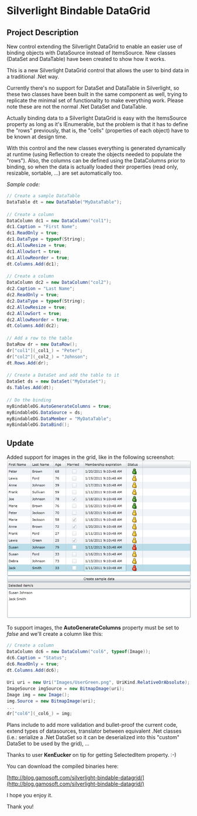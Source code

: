 # Silverlight Bindable DataGrid

## Project Description
New control extending the Silverlight DataGrid to enable an easier use of binding objects with DataSource instead of ItemsSource. New classes (DataSet and DataTable) have been created to show how it works.

This is a new Silverlight DataGrid control that allows the user to bind data in a traditional .Net way.

Currently there's no support for DataSet and DataTable in Silverlight, so these two classes have been built in the same component as well, trying to replicate the minimal set of functionality to make everything work. Please note these are not the normal .Net DataSet and DataTable.

Actually binding data to a Silverlight DataGrid is easy with the ItemsSource property as long as it's IEnumerable, but the problem is that it has to define the "rows" previously, that is, the "cells" (properties of each object) have to be known at design time.

With this control and the new classes everything is generated dynamically at runtime (using Reflection to create the objects needed to populate the "rows"). Also, the columns can be defined using the DataColumns prior to binding, so when the data is actually loaded their properties (read only, resizable, sortable, ...) are set automatically too.

*Sample code:*
````csharp
// Create a sample DataTable
DataTable dt = new DataTable("MyDataTable");

// Create a column
DataColumn dc1 = new DataColumn("col1");
dc1.Caption = "First Name";
dc1.ReadOnly = true;
dc1.DataType = typeof(String);
dc1.AllowResize = true;
dc1.AllowSort = true;
dc1.AllowReorder = true;
dt.Columns.Add(dc1);

// Create a column
DataColumn dc2 = new DataColumn("col2");
dc2.Caption = "Last Name";
dc2.ReadOnly = true;
dc2.DataType = typeof(String);
dc2.AllowResize = true;
dc2.AllowSort = true;
dc2.AllowReorder = true;
dt.Columns.Add(dc2);

// Add a row to the table
DataRow dr = new DataRow();
dr["col1"](_col1_) = "Peter";
dr["col2"](_col2_) = "Johnson";
dt.Rows.Add(dr);

// Create a DataSet and add the table to it
DataSet ds = new DataSet("MyDataSet");
ds.Tables.Add(dt);

// Do the binding
myBindableDG.AutoGenerateColumns = true;
myBindableDG.DataSource = ds;
myBindableDG.DataMember = "MyDataTable";
myBindableDG.DataBind();
````
## Update
Added support for images in the grid, like in the following screenshot:
![Images in grid](./images/home_slbindableimages.png)

To support images, the **AutoGenerateColumns** property must be set to _false_ and we'll create a column like this:

````csharp
// Create a column
DataColumn dc6 = new DataColumn("col6", typeof(Image));
dc6.Caption = "Status";
dc6.ReadOnly = true;
dt.Columns.Add(dc6);

Uri uri = new Uri("Images/UserGreen.png", UriKind.RelativeOrAbsolute);
ImageSource imgSource = new BitmapImage(uri);
Image img = new Image();
img.Source = new BitmapImage(uri);
...
dr["col6"](_col6_) = img;
````
Plans include to add more validation and bullet-proof the current code, extend types of datasources, translator between equivalent .Net classes (i.e.: serialize a .Net DataSet so it can be deserialized into this "custom" DataSet to be used by the grid), ...

Thanks to user **KenEucker** on tip for getting SelectedItem property. :-)


You can download the compiled binaries here:

[http://blog.gamosoft.com/silverlight-bindable-datagrid/](http://blog.gamosoft.com/silverlight-bindable-datagrid/)

I hope you enjoy it.

Thank you!